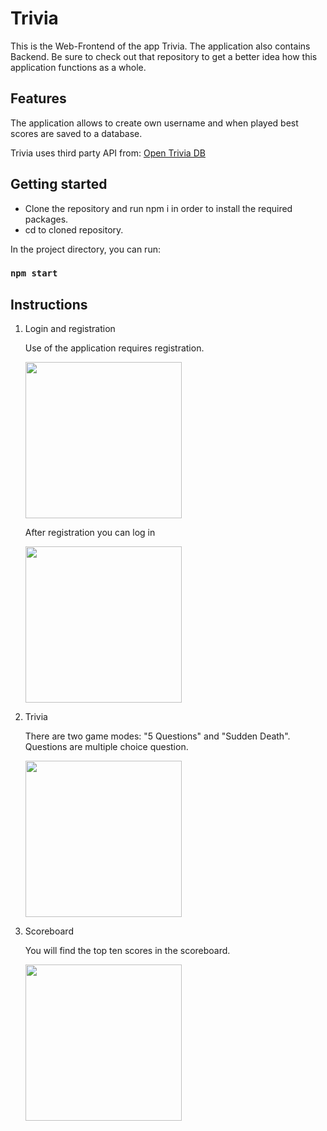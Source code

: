 # Trivia

This is the Web-Frontend of the app Trivia. The application also contains Backend. Be sure to check out that repository to get a better idea how this application functions as a whole.

## Features

The application allows to create own username and when played best scores are saved to a database.

Trivia uses third party API from: [Open Trivia DB](https://opentdb.com/)

## Getting started

* Clone the repository and run npm i in order to install the required packages.
* cd to cloned repository.

In the project directory, you can run:

### `npm start`

## Instructions
1. Login and registration

   Use of the application requires registration.

   <img src="http://users.metropolia.fi/~teemutr/queryimg/register2.jpg" width="250" />

   After registration you can log in

   <img src="http://users.metropolia.fi/~teemutr/queryimg/loginapp2.jpg" width="250" />

2. Trivia

   There are two game modes: "5 Questions" and "Sudden Death".
   Questions are multiple choice question.

   <img src="http://users.metropolia.fi/~teemutr/queryimg/trivia2.jpg" width="250" />

3. Scoreboard

   You will find the top ten scores in the scoreboard.

   <img src="http://users.metropolia.fi/~teemutr/queryimg/scoreb2.jpg" width="250" />

   